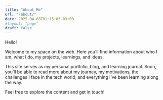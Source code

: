 ```yaml
---
title: "About Me"
url: "/about/"
date: 2025-04-08T01:15:03-03:00
#layout: "page"
draft: false
---
```


Hello!

Welcome to my space on the web. Here you’ll find information about who I am, what I do, my projects, learnings, and ideas.

This site serves as my personal portfolio, blog, and learning journal. Soon, you’ll be able to read more about my journey, my motivations, the challenges I face in the tech world, and everything I’ve been learning along the way.

Feel free to explore the content and get in touch!
